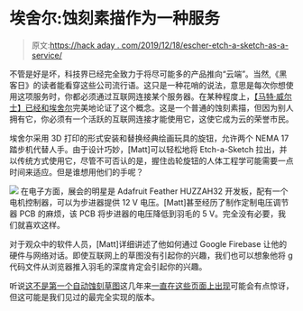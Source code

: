 # 埃舍尔:蚀刻素描作为一种服务

> 原文:[https://hack aday . com/2019/12/18/escher-etch-a-sketch-as-a-service/](https://hackaday.com/2019/12/18/escher-etch-a-sketch-as-a-service/)

不管是好是坏，科技界已经完全致力于将尽可能多的产品推向“云端”。当然,《黑客日》的读者能看穿这些公司流行语。这只是一种花哨的说法，意思是每次你想使用这项服务时，你都必须通过互联网连接某个服务器。在某种程度上，[【马特·威尔士】已经和埃舍尔](https://medium.com/@mdwdotla/escher-the-worlds-first-cloud-controlled-etch-a-sketch-f2d5b7f1bd44)完美地论证了这个概念。这是一个普通的蚀刻素描，但因为别人拥有它，你必须有一个活跃的互联网连接才能使用它，这使它成为云的荣誉市民。

埃舍尔采用 3D 打印的形式安装和替换经典绘画玩具的旋钮，允许两个 NEMA 17 踏步机代替人手。由于设计巧妙，[Matt]可以轻松地将 Etch-a-Sketch 拉出，并以传统方式使用它，尽管不可否认的是，握住齿轮旋钮的人体工程学可能需要一点时间来适应。但是谁想用他们的手呢？

[![](../Images/353f5e67359bc2a3337ea4e09c132032.png)](https://hackaday.com/wp-content/uploads/2019/12/escher_detail.jpg) 在电子方面，展会的明星是 Adafruit Feather HUZZAH32 开发板，配有一个电机控制器，可以为步进器提供 12 V 电压。[Matt]甚至经历了制作定制电压调节器 PCB 的麻烦，该 PCB 将步进器的电压降低到羽毛的 5 V。完全没有必要，我们就喜欢这样。

对于观众中的软件人员，[Matt]详细讲述了他如何通过 Google Firebase 让他的硬件与网络对话。即使互联网上的草图没有引起你的兴趣，我们也可以想象他将 g 代码文件从浏览器推入羽毛的深度肯定会引起你的兴趣。

听说[这不是第一个自动蚀刻草图](https://hackaday.com/2015/02/02/automated-etch-a-sketch-re-produces-famous-artwork/)这几年来[一直在这些页面上出现](https://hackaday.com/2014/03/28/an-etch-a-sketch-to-fetch-the-time/)可能会有点惊讶，但这可能是我们见过的最完全实现的版本。